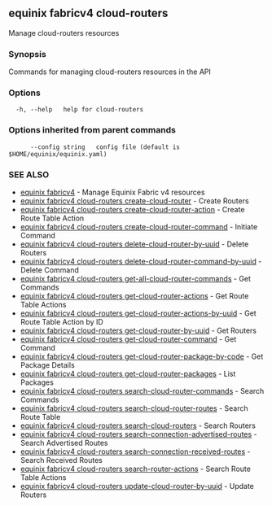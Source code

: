 ## equinix fabricv4 cloud-routers

Manage cloud-routers resources

### Synopsis

Commands for managing cloud-routers resources in the API

### Options

```
  -h, --help   help for cloud-routers
```

### Options inherited from parent commands

```
      --config string   config file (default is $HOME/equinix/equinix.yaml)
```

### SEE ALSO

* [equinix fabricv4](equinix_fabricv4.md)	 - Manage Equinix Fabric v4 resources
* [equinix fabricv4 cloud-routers create-cloud-router](equinix_fabricv4_cloud-routers_create-cloud-router.md)	 - Create Routers
* [equinix fabricv4 cloud-routers create-cloud-router-action](equinix_fabricv4_cloud-routers_create-cloud-router-action.md)	 - Create Route Table Action
* [equinix fabricv4 cloud-routers create-cloud-router-command](equinix_fabricv4_cloud-routers_create-cloud-router-command.md)	 - Initiate Command
* [equinix fabricv4 cloud-routers delete-cloud-router-by-uuid](equinix_fabricv4_cloud-routers_delete-cloud-router-by-uuid.md)	 - Delete Routers
* [equinix fabricv4 cloud-routers delete-cloud-router-command-by-uuid](equinix_fabricv4_cloud-routers_delete-cloud-router-command-by-uuid.md)	 - Delete Command
* [equinix fabricv4 cloud-routers get-all-cloud-router-commands](equinix_fabricv4_cloud-routers_get-all-cloud-router-commands.md)	 - Get Commands
* [equinix fabricv4 cloud-routers get-cloud-router-actions](equinix_fabricv4_cloud-routers_get-cloud-router-actions.md)	 - Get Route Table Actions
* [equinix fabricv4 cloud-routers get-cloud-router-actions-by-uuid](equinix_fabricv4_cloud-routers_get-cloud-router-actions-by-uuid.md)	 - Get Route Table Action by ID
* [equinix fabricv4 cloud-routers get-cloud-router-by-uuid](equinix_fabricv4_cloud-routers_get-cloud-router-by-uuid.md)	 - Get Routers
* [equinix fabricv4 cloud-routers get-cloud-router-command](equinix_fabricv4_cloud-routers_get-cloud-router-command.md)	 - Get Command
* [equinix fabricv4 cloud-routers get-cloud-router-package-by-code](equinix_fabricv4_cloud-routers_get-cloud-router-package-by-code.md)	 - Get Package Details
* [equinix fabricv4 cloud-routers get-cloud-router-packages](equinix_fabricv4_cloud-routers_get-cloud-router-packages.md)	 - List Packages
* [equinix fabricv4 cloud-routers search-cloud-router-commands](equinix_fabricv4_cloud-routers_search-cloud-router-commands.md)	 - Search Commands
* [equinix fabricv4 cloud-routers search-cloud-router-routes](equinix_fabricv4_cloud-routers_search-cloud-router-routes.md)	 - Search Route Table
* [equinix fabricv4 cloud-routers search-cloud-routers](equinix_fabricv4_cloud-routers_search-cloud-routers.md)	 - Search Routers
* [equinix fabricv4 cloud-routers search-connection-advertised-routes](equinix_fabricv4_cloud-routers_search-connection-advertised-routes.md)	 - Search Advertised Routes
* [equinix fabricv4 cloud-routers search-connection-received-routes](equinix_fabricv4_cloud-routers_search-connection-received-routes.md)	 - Search Received Routes
* [equinix fabricv4 cloud-routers search-router-actions](equinix_fabricv4_cloud-routers_search-router-actions.md)	 - Search Route Table Actions
* [equinix fabricv4 cloud-routers update-cloud-router-by-uuid](equinix_fabricv4_cloud-routers_update-cloud-router-by-uuid.md)	 - Update Routers

